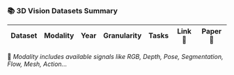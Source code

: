 ### 📚 3D Vision Datasets Summary

| Dataset      | Modality   | Year | Granularity       | Tasks   | Link 🔗 | Paper 📄|
|--------------|------------|------|-------------------|---------|---------|---------|


📝 *Modality includes available signals like RGB, Depth, Pose, Segmentation, Flow, Mesh, Action...*